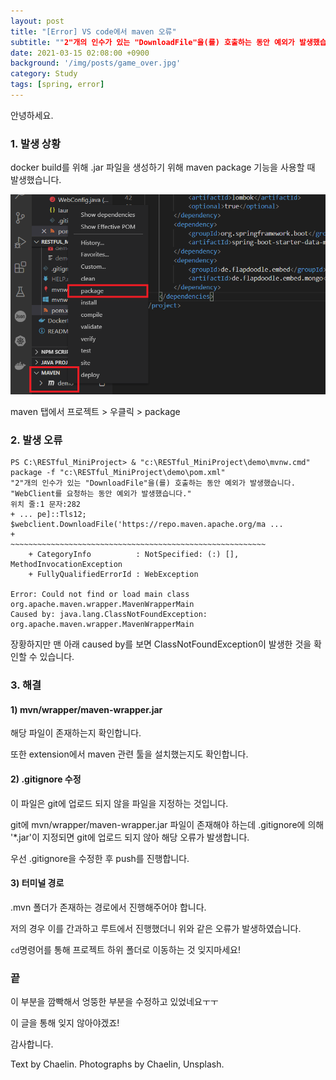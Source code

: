 ```yaml
---
layout: post
title: "[Error] VS code에서 maven 오류"
subtitle: ""2"개의 인수가 있는 "DownloadFile"을(를) 호출하는 동안 예외가 발생했습니다. "WebClient를 요청하는 동안 예외가 발생했습니다.""
date: 2021-03-15 02:08:00 +0900
background: '/img/posts/game_over.jpg'
category: Study
tags: [spring, error]
---
```

안녕하세요.

### 1. 발생 상황
docker build를 위해 .jar 파일을 생성하기 위해 maven package 기능을 사용할 때 발생했습니다.

<img class="img-fluid" src="/img/posts/inPost/maven-package-01.png">

maven 탭에서 프로젝트 > 우클릭 > package

### 2. 발생 오류

```
PS C:\RESTful_MiniProject> & "c:\RESTful_MiniProject\demo\mvnw.cmd" package -f "c:\RESTful_MiniProject\demo\pom.xml"
"2"개의 인수가 있는 "DownloadFile"을(를) 호출하는 동안 예외가 발생했습니다. "WebClient를 요청하는 동안 예외가 발생했습니다."
위치 줄:1 문자:282
+ ... pe]::Tls12; $webclient.DownloadFile('https://repo.maven.apache.org/ma ...
+                 ~~~~~~~~~~~~~~~~~~~~~~~~~~~~~~~~~~~~~~~~~~~~~~~~~~~~~~~~~
    + CategoryInfo          : NotSpecified: (:) [], MethodInvocationException
    + FullyQualifiedErrorId : WebException
 
Error: Could not find or load main class org.apache.maven.wrapper.MavenWrapperMain
Caused by: java.lang.ClassNotFoundException: org.apache.maven.wrapper.MavenWrapperMain
```

장황하지만 맨 아래 caused by를 보면 ClassNotFoundException이 발생한 것을 확인할 수 있습니다.

### 3. 해결
#### 1) mvn/wrapper/maven-wrapper.jar
해당 파일이 존재하는지 확인합니다.

또한 extension에서 maven 관련 툴을 설치했는지도 확인합니다. 

#### 2) .gitignore 수정
이 파일은 git에 업로드 되지 않을 파일을 지정하는 것입니다. 

git에 mvn/wrapper/maven-wrapper.jar 파일이 존재해야 하는데 .gitignore에 의해 '*.jar'이 지정되면 git에 업로드 되지 않아 해당 오류가 발생합니다.

우선 .gitignore을 수정한 후 push를 진행합니다.

#### 3) 터미널 경로
.mvn 폴더가 존재하는 경로에서 진행해주어야 합니다.

저의 경우 이를 간과하고 루트에서 진행했더니 위와 같은 오류가 발생하였습니다.

```cd```명령어를 통해 프로젝트 하위 폴더로 이동하는 것 잊지마세요!

### 끝
이 부분을 깜빡해서 엉뚱한 부분을 수정하고 있었네요ㅜㅜ

이 글을 통해 잊지 않아야겠죠!

감사합니다.

<p class = "placeholder">Text by Chaelin. Photographs by Chaelin, Unsplash.</p>
